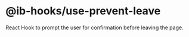 # @ib-hooks/use-prevent-leave

React Hook to prompt the user for confirmation before leaving the page.
